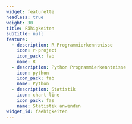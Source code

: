 ```yaml
---
widget: featurette
headless: true
weight: 30
title: Fähigkeiten
subtitle: null
feature:
  - description: R Programmierkenntnisse
    icon: r-project
    icon_pack: fab
    name: R
  - description: Python Programmierkenntnisse
    icon: python
    icon_pack: fab
    name: Python  
  - description: Statistik
    icon: chart-line
    icon_pack: fas
    name: Statistik anwenden
widget_id: faehigkeiten
---
```

